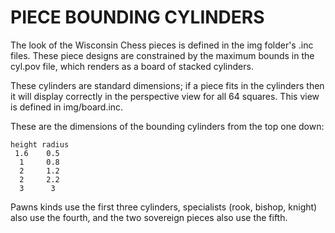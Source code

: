 # PIECE BOUNDING CYLINDERS

The look of the Wisconsin Chess pieces is defined in the img folder's .inc files. These piece designs are constrained by the maximum bounds in the cyl.pov file, which renders as a board of stacked cylinders.

These cylinders are standard dimensions; if a piece fits in the cylinders then it will display correctly in the perspective view for all 64 squares. This view is defined in img/board.inc.

These are the dimensions of the bounding cylinders from the top one down:

```
height radius
 1.6    0.5
  1     0.8
  2     1.2
  2     2.2
  3      3
```

Pawns kinds use the first three cylinders, specialists (rook, bishop, knight) also use the fourth, and the two sovereign pieces also use the fifth.
